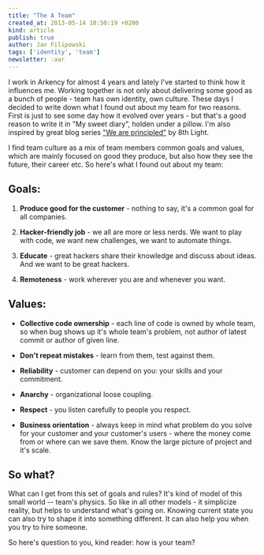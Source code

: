 ```yaml
---
title: "The A Team"
created_at: 2013-05-14 10:50:19 +0200
kind: article
publish: true
author: Jan Filipowski
tags: ['identity', 'team']
newsletter: :aar
---
```


I work in Arkency for almost 4 years and lately I've started to think how it influences me. Working together is not only about delivering some good as a bunch of people - team has own identity, own culture. These days I decided to write down what I found out about my team for two reasons. First is just to see some day how it evolved over years - but that's a good reason to write it in "My sweet diary", holden under a pillow. I'm also inspired by great blog series ["We are principled"](http://blog.8thlight.com/tags/craftsmanship.html) by 8th Light.

<!-- more -->

I find team culture as a mix of team members common goals and values, which are mainly focused on good they produce, but also how they see the future, their career etc. So here's what I found out about my team:

## Goals:

1. **Produce good for the customer** - nothing to say, it's a common goal for all companies.

2. **Hacker-friendly job** - we all are more or less nerds. We want to play with code, we want new challenges, we want to automate things.

3. **Educate** - great hackers share their knowledge and discuss about ideas. And we want to be great hackers.

4. **Remoteness** - work wherever you are and whenever you want.

## Values:

* **Collective code ownership** - each line of code is owned by whole team, so when bug shows up it's whole team's problem, not author of latest commit or author of given line.

* **Don't repeat mistakes** - learn from them, test against them.

* **Reliability** - customer can depend on you: your skills and your commitment.

* **Anarchy** - organizational loose coupling.

* **Respect** - you listen carefully to people you respect.

* **Business orientation** - always keep in mind what problem do you solve for your customer and your customer's users - where the money come from or where can we save them. Know the large picture of project and it's scale.

## So what?

What can I get from this set of goals and rules? It's kind of model of this small world -- team's physics. So like in all other models - it simplicize reality, but helps to understand what's going on. Knowing current state you can also try to shape it into something different. It can also help you when you try to hire someone.

So here's question to you, kind reader: how is your team?
